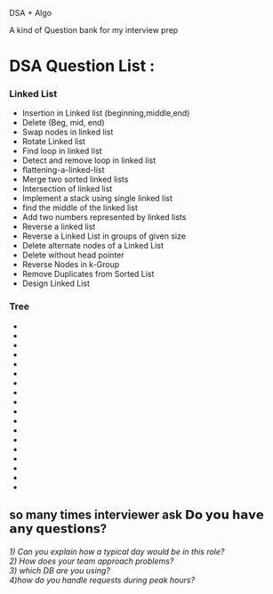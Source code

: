 DSA + Algo

A kind of Question bank for my interview prep
<h1>DSA Question List : </h1>
<h3>Linked List </h3>
<ul>
        <li>Insertion in Linked list (beginning,middle,end)</li>
	<li>Delete (Beg, mid, end)</li>
	<li>Swap nodes in linked list </li>
	<li>Rotate Linked list </li>
	<li>Find loop in linked list </li>
	<li>Detect and remove loop in linked list </li>
	<li>flattening-a-linked-list </li>
	<li>Merge two sorted linked lists </li>
	<li>Intersection of linked list </li>
	<li>Implement a stack using single linked list</li>
	<li>find the middle of the linked list </li>
	<li>Add two numbers represented by linked lists </li>
	<li>Reverse a linked list </li>
	<li>Reverse a Linked List in groups of given size </li>
	<li>Delete alternate nodes of a Linked List </li>
	<li>Delete without head pointer </li>
	<li>Reverse Nodes in k-Group </li>
	<li>Remove Duplicates from Sorted List </li>
	<li>Design Linked List </li>
</ul>
<h3> Tree </h3>
<ul>
<li></li>
<li></li>
	<li></li>
	<li></li>
	<li></li>
	<li></li>
	<li></li>
	<li></li>
	<li></li>
	<li></li>
	<li></li>
	<li></li>
	<li></li>
	<li></li>
	<li></li>
	<li></li>
	<li></li>
	<li></li>
</ul>
<h2>so many times interviewer ask 𝗗𝗼 𝘆𝗼𝘂 𝗵𝗮𝘃𝗲 𝗮𝗻𝘆 𝗾𝘂𝗲𝘀𝘁𝗶𝗼𝗻𝘀? </h2>
<h6>
1) Can you explain how a typical day would be in this role? <br>
2) How does your team approach problems? <br>
3) which DB are you using?	<br>
4)how do you handle requests during peak hours?

</h6>
